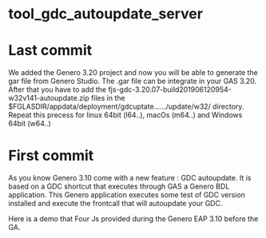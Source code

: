 # tool_gdc_autoupdate_server

# Last commit

We added the Genero 3.20 project and now you will be able to generate the gar file from Genero Studio.
The .gar file can be integrate in your GAS 3.20. 
After that you have to add the fjs-gdc-3.20.07-build201906120954-w32v141-autoupdate.zip files in the 
$FGLASDIR/appdata/deployment/gdcuptate....../update/w32/ directory.
Repeat this precess for linux 64bit (l64..), macOs (m64..) and Windows 64bit (w64..)


# First commit
As you know Genero 3.10 come with a new feature : GDC autoupdate.
It is based on a GDC shortcut that executes through GAS a Genero BDL application. This Genero application executes some test of GDC version installed and execute the frontcall that will autoupdate your GDC.

Here is a demo that Four Js provided during the Genero EAP 3.10 before the GA.


